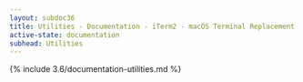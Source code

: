 ```yaml
---
layout: subdoc36
title: Utilities - Documentation - iTerm2 - macOS Terminal Replacement
active-state: documentation
subhead: Utilities
---
```

{% include 3.6/documentation-utilities.md %}


